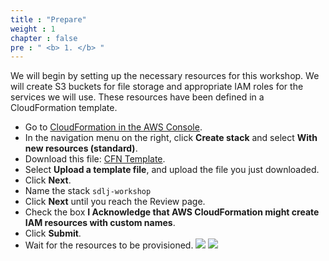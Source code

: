 ```yaml
---
title : "Prepare"
weight : 1 
chapter : false
pre : " <b> 1. </b> "
---
```

We will begin by setting up the necessary resources for this workshop. We will create S3 buckets for file storage and appropriate IAM roles for the services we will use. These resources have been defined in a CloudFormation template.



- Go to [CloudFormation in the AWS Console](https://ap-southeast-1.console.aws.amazon.com/cloudformation/home?region=ap-southeast-1#/stacks?filteringText=&filteringStatus=active&viewNested=true).
- In the navigation menu on the right, click **Create stack** and select **With new resources (standard)**.
- Download this file: [CFN Template](https://drive.google.com/uc?export=download&id=1SRDkQrSHtpAknpcRDSyAc2TIMxHqU63h).
- Select **Upload a template file**, and upload the file you just downloaded.
- Click **Next**. 
- Name the stack `sdlj-workshop`
- Click **Next** until you reach the Review page.
- Check the box **I Acknowledge that AWS CloudFormation might create IAM resources with custom names**.
- Click **Submit**.
- Wait for the resources to be provisioned.
![](../images/1.prepare/001-prepare.png)
![](../images/1.prepare/002-prepare.png)